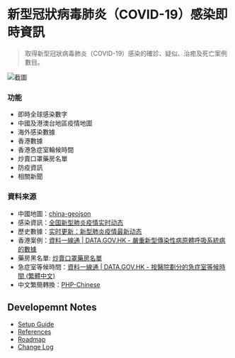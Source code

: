 # 新型冠狀病毒肺炎（COVID-19）感染即時資訊 #
> 取得新型冠狀病毒肺炎（COVID-19）感染的確診、疑似、治癒及死亡案例數目。

![截圖](docs/screen-v1.13.0.png)

### 功能 ###
* 即時全球感染數字
* 中國及港澳台地區疫情地圖
* 海外感染數據
* 香港數據
* 香港急症室輪候時間
* 炒賣口罩藥房名單
* 防疫資訊
* 相關新聞

### 資料來源 ###
* 中國地圖：[china-geojson](https://github.com/yezongyang/china-geojson)
* 感染資訊：[全国新型肺炎疫情实时动态](https://ncov.dxy.cn/ncovh5/view/pneumonia)
* 歷史數據：[实时更新：新型肺炎疫情最新动态](https://news.qq.com/zt2020/page/feiyan.htm#prevent)
* 香港案例：[資料一線通 | DATA.GOV.HK - 嚴重新型傳染性病原體呼吸系統病的數據](https://data.gov.hk/tc-data/dataset/hk-dh-chpsebcddr-novel-infectious-agent)
* 藥房黑名單: [炒賣口罩藥房名單](https://docs.google.com/spreadsheets/d/1x4gHNkS5cfKO8qi-MIp7EiNZP2m5zhK-yv9XSseZqmA/edit#gid=225766462)
* 急症室等候時間：[資料一線通 | DATA.GOV.HK - 按醫院劃分的急症室等候時間 (繁體中文)](https://data.gov.hk/tc-data/dataset/hospital-hadata-ae-waiting-time/resource/9fe0ddc4-e56a-4073-95ae-134b4c0ab3b1)
* 中文繁簡轉換：[PHP-Chinese](https://github.com/steelywing/PHP-Chinese)

## Developemnt Notes ##
* [Setup Guide](docs/DEVELOPMENT_NOTES.md)
* [References](docs/REFERENCES.md)
* [Roadmap](docs/ROADMAP.md)
* [Change Log](CHANGELOG.md)
